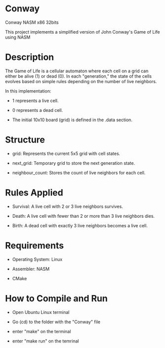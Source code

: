 # Conway
Conway NASM x86 32bits

This project implements a simplified version of John Conway's Game of Life using NASM

# Description

The Game of Life is a cellular automaton where each cell on a grid can either be alive (1) or dead (0). In each "generation," the state of the cells evolves based on simple rules depending on the number of live neighbors.

In this implementation:

- 1 represents a live cell.

- 0 represents a dead cell.

- The initial 10x10 board (grid) is defined in the .data section.

# Structure

- grid: Represents the current 5x5 grid with cell states.

- next_grid: Temporary grid to store the next generation state.

- neighbour_count: Stores the count of live neighbors for each cell.

# Rules Applied

- Survival: A live cell with 2 or 3 live neighbors survives.

- Death: A live cell with fewer than 2 or more than 3 live neighbors dies.

- Birth: A dead cell with exactly 3 live neighbors becomes a live cell.

# Requirements

- Operating System: Linux

- Assembler: NASM

- CMake

# How to Compile and Run

- Open Ubuntu Linux terminal

- Go (cd) to the folder with the "Conway" file

- enter "make" on the terminal

- enter "make run" on the temrinal